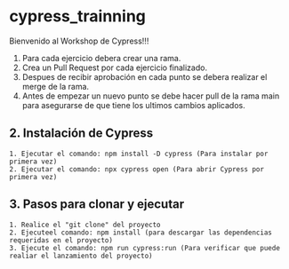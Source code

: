 # cypress_trainning
Bienvenido al Workshop de Cypress!!!

1. Para cada ejercicio debera crear una rama.
2. Crea un Pull Request por cada ejercicio finalizado.
3. Despues de recibir aprobación en cada punto se debera realizar el merge de la rama.
4. Antes de empezar un nuevo punto se debe hacer pull de la rama main para asegurarse de que tiene los ultimos cambios aplicados.

## 2. Instalación de Cypress

    1. Ejecutar el comando: npm install -D cypress (Para instalar por primera vez)
    2. Ejecutar el comando: npx cypress open (Para abrir Cypress por primera vez)

## 3. Pasos para clonar y ejecutar
    
    1. Realice el "git clone" del proyecto
    2. Ejecuteel comando: npm install (para descargar las dependencias requeridas en el proyecto)
    3. Ejecute el comando: npm run cypress:run (Para verificar que puede realiar el lanzamiento del proyecto)